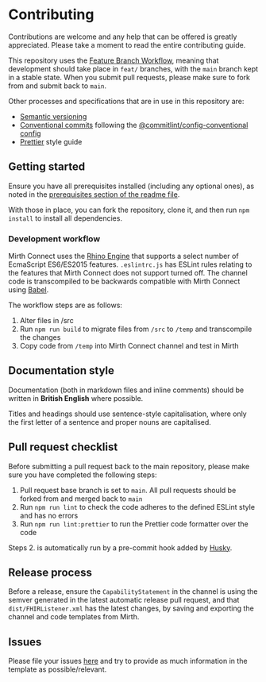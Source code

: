 # Contributing

Contributions are welcome and any help that can be offered is greatly appreciated.
Please take a moment to read the entire contributing guide.

This repository uses the [Feature Branch Workflow](https://atlassian.com/git/tutorials/comparing-workflows/feature-branch-workflow),
meaning that development should take place in `feat/` branches, with the `main` branch kept in a stable state.
When you submit pull requests, please make sure to fork from and submit back to `main`.

Other processes and specifications that are in use in this repository are:

-   [Semantic versioning](https://semver.org/)
-   [Conventional commits](https://conventionalcommits.org/en/v1.0.0/) following the [@commitlint/config-conventional config](https://github.com/conventional-changelog/commitlint/tree/master/%40commitlint/config-conventional)
-   [Prettier](https://prettier.io/) style guide

## Getting started

Ensure you have all prerequisites installed (including any optional ones), as noted in the [prerequisites section of the readme file](./README.md#prerequisites).

With those in place, you can fork the repository, clone it, and then run `npm install` to install all dependencies.

### Development workflow

Mirth Connect uses the [Rhino Engine](https://github.com/mozilla/rhino) that supports a select number of EcmaScript ES6/ES2015 features.
`.eslintrc.js` has ESLint rules relating to the features that Mirth Connect does not support turned off.
The channel code is transcompiled to be backwards compatible with Mirth Connect using [Babel](https://babeljs.io/).

The workflow steps are as follows:

1. Alter files in /src
2. Run `npm run build` to migrate files from `/src` to `/temp` and transcompile the changes
3. Copy code from `/temp` into Mirth Connect channel and test in Mirth

## Documentation style

Documentation (both in markdown files and inline comments) should be written in **British English** where possible.

Titles and headings should use sentence-style capitalisation, where only the first letter of a sentence and proper nouns are capitalised.

## Pull request checklist

Before submitting a pull request back to the main repository, please make sure you have completed the following steps:

1. Pull request base branch is set to `main`. All pull requests should be forked from and merged back to `main`
2. Run `npm run lint` to check the code adheres to the defined ESLint style and has no errors
3. Run `npm run lint:prettier` to run the Prettier code formatter over the code

Steps 2. is automatically run by a pre-commit hook added by [Husky](https://typicode.github.io/husky/#/).

## Release process

Before a release, ensure the `CapabilityStatement` in the channel is using the semver generated in the latest automatic release pull request, and that `dist/FHIRListener.xml` has the latest changes, by saving and exporting the channel and code templates from Mirth.

## Issues

Please file your issues [here](https://github.com/Fdawgs/yh-fhir-listeners/issues) and try to provide as much information in the template as possible/relevant.
